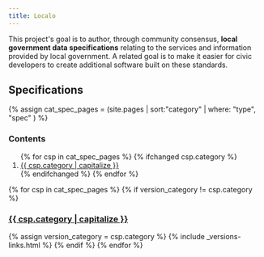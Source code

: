 ```yaml
---
title: Localo
---
```

This project's goal is to author, through community consensus, **local government data specifications** relating to the services and information provided by local government. A related goal is to make it easier for civic developers to create additional software built on these standards.

## Specifications

{% assign cat_spec_pages = (site.pages | sort:"category" | where: "type", "spec" ) %}

<div class="row">
  <div class="col-md-4">
    <nav>
      <h3>Contents</h3>
      <ol class="list-group">
      {% for csp in cat_spec_pages %}
        {% ifchanged csp.category %}
          <li class="list-group-item"><a href="#{{ csp.category }}">{{ csp.category | capitalize }}</a></li>
        {% endifchanged %}
      {% endfor %}
      </ol>
    </nav>
  </div>

  <div class="col-md-8">
      {% for csp in cat_spec_pages %}
        {% if version_category != csp.category %}
          <h3 id="#{{ csp.category }}"><a href="{{ csp.category }}/">{{ csp.category | capitalize }}</a></h3>
          {% assign version_category = csp.category %}
          {% include _versions-links.html %}
        {% endif %}
      {% endfor %}
  </div>
</div>